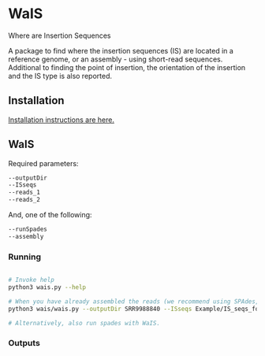 # WaIS
Where are Insertion Sequences

A package to find where the insertion sequences (IS) are located in a reference genome, or an assembly - using short-read sequences. Additional to finding the point of insertion, the orientation of the insertion and the IS type is also reported.


## Installation

[Installation instructions are here.](Installation.md)


## WaIS

Required parameters: 
```sh 
--outputDir
--ISseqs
--reads_1
--reads_2 
```

And, one of the following:
```sh
--runSpades
--assembly
```

### Running 
```sh

# Invoke help 
python3 wais.py --help 

# When you have already assembled the reads (we recommend using SPAdes, it takes longer than SKEASA, but provides higher accuracy for identifying IS insertions).
python3 wais/wais.py --outputDir SRR9988840 --ISseqs Example/IS_seqs_found_in_BP.fasta --reads_1 Example/SRR9988840_1.fastq.gz --reads_2 Example/SRR9988840_2.fastq.gz --assembly Example/contigs.fasta 

# Alternatively, also run spades with WaIS. 


```

### Outputs

